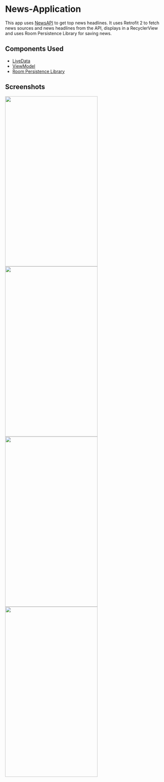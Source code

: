 # News-Application

This app uses [NewsAPI](https://newsapi.org/) to get top news headlines. It uses Retrofit 2 to fetch news sources and news headlines from the API, displays in a RecyclerView  and uses Room Persistence Library for saving news.

## Components Used

- [LiveData](https://developer.android.com/topic/libraries/architecture/livedata.html)
- [ViewModel](https://developer.android.com/topic/libraries/architecture/viewmodel.html)
- [Room Persistence Library](https://developer.android.com/topic/libraries/architecture/room.html)

## Screenshots

<img src="https://user-images.githubusercontent.com/86773937/124101480-071c6280-da7d-11eb-94d4-114a28128ba8.jpg" width="300" height="550">

<img src="https://user-images.githubusercontent.com/86773937/124101490-0a175300-da7d-11eb-8c01-2b79117aa34c.jpg" width="300" height="550">

<img src="https://user-images.githubusercontent.com/86773937/124101495-0be11680-da7d-11eb-9ab1-9842f29589f5.jpg" width="300" height="550">

<img src="https://user-images.githubusercontent.com/86773937/124101513-0f749d80-da7d-11eb-8ab1-9a7ce4195638.jpg" width="300" height="550">



